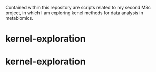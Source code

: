 Contained within this repository are scripts related to my second MSc project, in which I am exploring kenel methods for data analysis in metablomics.
# kernel-exploration
# kernel-exploration

